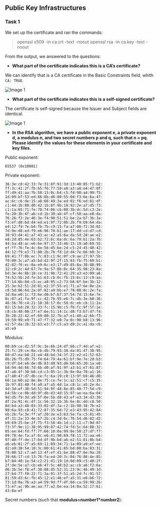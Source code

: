 ## Public Key Infrastructures

### Task 1

We set up the certificate and ran the commands: 

> openssl x509 -in ca.crt -text -noout
> openssl rsa -in ca.key -text -noout

From the output, we answered to the questions:

- **What part of the certificate indicates this is a CA’s certificate?**

We can identify that is a CA certificate in the Basic Constraints field, whith ```CA: TRUE```.

![Image 1](https://git.fe.up.pt/fsi/fsi2425/logs/l05g06/-/raw/main/Images/Task1_LOGBOOK11_1.png)

- **What part of the certificate indicates this is a self-signed certificate?**

The certificate is self-signed because the Issuer and Subject fields are identical. 

![Image 1](https://git.fe.up.pt/fsi/fsi2425/logs/l05g06/-/raw/main/Images/Task1_LOGBOOK11_2.png)


- **In the RSA algorithm, we have a public exponent e, a private exponent d, a modulus n, and two secret
numbers p and q, such that n = pq. Please identify the values for these elements in your certificate
and key files.**

Public exponent: 
```
65537 (0x10001)
```

Private exponent:
```
36:3e:c0:42:33:7e:31:8f:91:3d:13:40:85:f1:b2:
ff:3c:41:2f:fb:b5:f6:77:59:a8:a3:a8:e4:47:0f:
ff:d9:41:aa:7b:58:15:0c:b4:c5:fd:90:a4:99:f5:
1d:09:b7:53:ed:66:8b:d6:80:55:0d:f3:6e:6a:47:
ac:6c:c6:de:15:a8:66:49:3a:ed:02:f6:ed:81:df:
c1:44:1b:80:d0:42:1b:8f:9b:18:92:2e:a7:d5:73:
c1:1a:65:71:fe:78:74:06:cb:08:3b:dc:5d:c3:2e:
fe:20:3b:4f:ab:cd:1b:38:ab:4f:cf:58:aa:e8:da:
76:26:f2:2e:46:3e:f4:90:51:51:be:2a:b7:3b:3a:
f3:ef:d8:bd:d4:ed:e1:9f:72:0b:2b:f9:b9:64:da:
e4:12:f9:7e:b4:fb:7b:c9:15:fa:a7:08:72:34:02:
7d:9e:d8:ed:f9:e6:96:78:b1:ae:17:dd:cd:d7:cd:
30:93:d4:41:a7:43:ac:e2:a5:6a:da:5d:28:ae:e2:
e8:2d:85:4e:63:b2:72:6c:6a:dc:6a:79:b1:2a:7b:
44:5a:48:ac:e6:6e:97:37:33:46:15:19:a0:69:55:
ef:ff:76:fe:4c:6e:56:d5:be:2d:c5:24:45:48:42:
d4:12:f9:e3:71:80:2b:7b:fd:1d:d4:7e:66:b0:3c:
69:41:77:0b:ec:7c:83:c1:9c:0f:c9:ae:27:97:5b:
f0:00:3c:a7:a5:bd:d2:9f:2f:15:83:fb:f5:69:b1:
d2:82:f6:ec:0a:e9:6c:e3:17:d9:85:8a:38:88:99:
32:c0:2c:4d:67:7e:9a:57:8b:0c:64:35:98:23:8a:
bd:3e:4e:8b:18:ce:31:9b:72:41:29:a3:e3:09:a6:
74:52:5b:2d:fe:b1:63:cb:0c:fb:15:6c:13:c9:aa:
77:14:6b:84:c5:ec:a8:95:c2:73:b6:6f:be:3b:12:
25:3e:b2:51:2d:81:e2:3f:55:e1:71:a7:6e:0e:2a:
c0:5d:06:6d:2a:0f:82:a9:bb:e7:78:00:8c:2e:fa:
3d:8a:e0:1c:f3:6e:d0:b7:b7:37:54:7d:15:6e:fe:
0c:07:a1:fa:9f:cc:42:7b:95:e6:7c:db:3e:b0:36:
46:56:70:c4:21:18:38:17:0c:58:dc:eb:cb:11:2a:
02:15:bd:28:32:33:fc:15:9b:c5:f6:fc:9f:5f:1e:
c8:cb:48:00:27:e7:6e:51:14:1c:d8:f3:b7:d7:f4:
3b:28:22:42:ef:69:80:32:7b:a7:e1:40:a2:6b:f3:
19:59:99:e9:71:47:f7:32:e0:7a:0c:90:b8:13:96:
e2:57:da:2b:32:b3:e3:77:c5:a3:d9:2c:a1:da:cb:
a5:e9
```

Modulus: 
```
00:b9:ce:d2:5f:9c:3e:6b:24:df:66:c7:4d:af:e2:
25:fc:29:ce:0a:cb:db:79:93:38:da:01:47:38:95:
60:d7:ea:b8:21:e4:48:bd:34:3f:22:e2:e1:52:63:
8b:26:f5:d9:75:f4:64:79:4a:61:bf:9e:7e:2d:b3:
c9:df:b4:e6:de:d6:83:d8:93:d6:b6:65:20:1a:e0:
b8:94:4d:66:7d:6b:d0:af:91:9f:a3:b1:e7:61:87:
47:a8:4f:30:b8:cd:c3:95:1c:3b:8e:0a:78:a1:16:
e7:40:47:d7:db:ce:fc:6a:19:c0:13:9f:b9:46:d0:
66:1a:60:a2:8e:8e:75:ce:fe:1c:a2:51:cf:c5:35:
1b:97:83:40:f4:a9:a7:a5:4d:1a:c8:1c:a5:2e:6c:
4d:3d:ef:30:5d:51:94:9f:48:8e:85:40:77:5d:c9:
64:5b:ce:0b:dd:9f:db:d3:4d:15:97:ae:ea:6a:04:
9d:d5:f9:3d:a9:5f:0e:5b:d8:43:ef:e3:34:d3:30:
df:2a:91:4c:d7:1c:56:32:1b:3b:6e:8c:dd:c8:50:
8d:b4:a3:40:03:33:02:df:3a:c2:1b:98:38:7b:e2:
98:6a:93:c8:41:72:87:35:6d:72:e3:43:95:42:84:
eb:2b:fa:3e:ff:af:20:3e:e3:63:5e:fa:c5:81:45:
df:31:2a:33:4e:b7:2b:c4:3d:6c:76:54:d6:02:d2:
b9:69:25:be:2f:75:f3:58:4b:1d:c2:11:c7:9d:07:
f3:3f:9e:11:38:95:99:87:42:74:fd:5c:64:08:32:
05:ee:64:fd:ff:7f:66:10:0a:99:0e:50:27:df:f7:
09:78:4e:fa:a7:6c:e6:41:90:69:f8:11:72:aa:e6:
97:40:ff:de:17:6d:df:9b:bd:a6:e2:51:81:0b:b4:
a6:eb:81:2f:a5:69:11:89:34:71:1a:09:a9:ef:ee:
d2:a9:38:54:18:3c:80:61:41:85:bd:00:ba:83:31:
78:00:52:c7:ad:13:4f:ef:d1:be:88:d7:6e:9a:28:
39:66:17:cd:13:76:fa:e4:20:3c:04:76:86:4e:85:
b7:84:40:1e:54:c2:21:d1:19:1d:0d:09:c5:40:2f:
2f:de:5e:a7:cb:e6:47:5c:48:b2:ac:cb:a6:f2:6a:
d6:3b:5e:f8:ef:30:08:d5:52:31:23:9c:46:49:1d:
27:b4:77:f0:22:f1:3a:91:3f:51:a5:2d:fc:91:57:
81:59:d3:6c:fb:45:12:e1:46:ef:a5:31:e0:b6:72:
73:1d:0a:76:a3:a4:59:9d:ff:df:0d:ca:59:99:26:
73:e7:ac:9b:ae:aa:77:a2:be:ea:14:0a:52:17:61:
43:8a:ef
```

Secret numbers (such that **modulus=number1*number2**):


